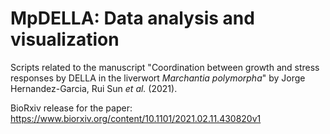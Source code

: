# MpDELLA: Data analysis and visualization

Scripts related to the manuscript "Coordination between growth and stress responses by DELLA in the liverwort _Marchantia polymorpha_" by  Jorge Hernandez-Garcia, Rui Sun _et al._ (2021).

BioRxiv release for the paper: https://www.biorxiv.org/content/10.1101/2021.02.11.430820v1
